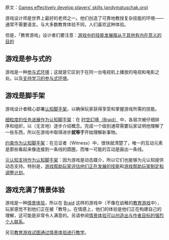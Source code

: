 原文：[Games effectively develop players’ skills (andymatuschak.org)](https://notes.andymatuschak.org/z2J6v5xtfJaeW5KFF6fNwkHxLWQonxuUA5ndg)

游戏设计师是世界上最好的老师之一。他们创造了可靠地教授复杂技能的环境——通常不需要语言。与大多数教育体验不同，人们喜欢这种体验。

但是，「教育游戏」设计者们要注意：[游戏中的技能发展服从于其他有内在意义的目的](https://notes.andymatuschak.org/zeb2g4GbLPhXGKZavqQ7v7iuqe5B8jGhnFKw)

## 游戏是参与式的

游戏是一种[参与式环境](https://notes.andymatuschak.org/z63gaUtZqb9mMUKRf85UhtEFPMgBBJbqvT2r8)；这就是它区别于在同一台电视机上播放的电视和电影之处。以及[支持学习的参与式环境](https://notes.andymatuschak.org/z56HX9kF6fRMoRQfT6VhZN9ehnrrLDAq8FEFP)。

## 游戏是脚手架

游戏设计者精心部署[认知脚手架](https://notes.andymatuschak.org/z8ZWYXFwXV38qiCgRx7zf2ySy9WCxWvcizNVr)，以确保玩家获得享受和掌握游戏所需的技能。

[细粒度的任务进展作为认知脚手架](https://notes.andymatuschak.org/z2qBbdZidZNjbpdggRbmgeUeVf2H7aCevSYvE)：在 [时空幻境（Braid）](https://notes.andymatuschak.org/z2VMiTLJCUhbtxyWXwBxevCtdzJyoHpptHoH) 中，各层次被仔细排序和组织，以（无言地）逐步介绍概念。完成一个级别通常需要玩家证明他理解了一些东西，所以在游戏中取得进步**就等于**开始理解新事物。

[约束作为认知脚手架](https://notes.andymatuschak.org/z8DyCwRiC8HT89mMvtBjwcGVs5ucHPHcrScch)：在见证者（Witness）中，很快就清楚了，唯一的互动元素是那些看起来像连接到一条线的圆圈，而唯一可能的互动是画出一条线。

[元认知支持作为认知脚手架](https://notes.andymatuschak.org/z4qFtxPZi21DKoLruHcmsocee1YnZy9JMArb6)：因为游戏是动态媒介，所以它们也能够为元认知提供动态支持。特别是，[游戏帮助玩家评估他们正在发展的技能](https://notes.andymatuschak.org/z2tZBJUtAasH3bGxHaEpFdP5zjjiWwqDsFxEM)和[游戏帮助玩家制定和调整计划](https://notes.andymatuschak.org/z7mU6RxxzJ9FZBCcgbYQsv9nExuK3xVm635Ks)。

## 游戏充满了情景体验

游戏是一种[情景体验](https://notes.andymatuschak.org/z3KASfpz5AmNmqM2m517Jbs1EvXrLN7NkeYWH)，所以在 [Braid](https://notes.andymatuschak.org/z2VMiTLJCUhbtxyWXwBxevCtdzJyoHpptHoH) 这样的游戏中（不像在幼稚的[教育游戏](https://notes.andymatuschak.org/z5YBATDEy9pSqzTgNhH6MhGqgkG8mAF7QTLK5)中），玩家感觉不到他们正在被「教导」。在情感上，他们的体验是他们正在构建自己的理解，这可能是非常令人满意的。另请参阅[情景体验可以创造出与作者目标的强烈个人联系](https://notes.andymatuschak.org/z6rE2jCvARneUxogtFCTMafzJvYEKWFgb51c2)。

另见[教育游戏试图通过情景体验进行教学](https://notes.andymatuschak.org/z5xCoFBNqoFjNHsWcsP4GbSPKqAG3dNzR6SXC)。